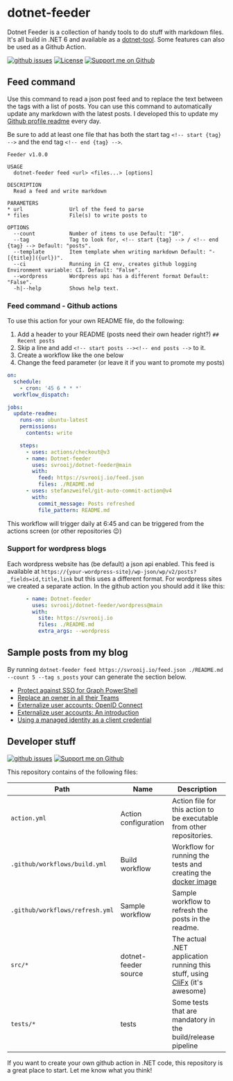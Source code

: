 # dotnet-feeder

Dotnet Feeder is a collection of handy tools to do stuff with markdown files. It's all build in .NET 6 and available as a [dotnet-tool](https://docs.microsoft.com/en-us/dotnet/core/tools/global-tools). Some features can also be used as a Github Action.

[![github issues][badge_issues]][link_issues]
[![License][badge_license]](link_license)
[![Support me on Github][badge_sponsor]][link_sponsor]

## Feed command

Use this command to read a json post feed and to replace the text between the tags with a list of posts.
You can use this command to automatically update any markdown with the latest posts.
I developed this to update my [Github profile readme](https://docs.github.com/en/account-and-profile/setting-up-and-managing-your-github-profile/customizing-your-profile/managing-your-profile-readme) every day.

Be sure to add at least one file that has both the start tag `<!-- start {tag} -->` and the end tag `<!-- end {tag} -->`.

```plain
Feeder v1.0.0

USAGE
  dotnet-feeder feed <url> <files...> [options]

DESCRIPTION
  Read a feed and write markdown

PARAMETERS
* url               Url of the feed to parse 
* files             File(s) to write posts to 

OPTIONS
  --count           Number of items to use Default: "10".
  --tag             Tag to look for, <!-- start {tag} --> / <!-- end {tag} --> Default: "posts".
  --template        Item template when writing markdown Default: "- [{title}]({url})".
  --ci              Running in CI env, creates github logging Environment variable: CI. Default: "False".
  --wordpress       Wordpress api has a different format Default: "False".
  -h|--help         Shows help text. 
```

### Feed command - Github actions

To use this action for your own README file, do the following:

1. Add a header to your README (posts need their own header right?) `## Recent posts`
2. Skip a line and add `<!-- start posts --><!-- end posts -->` to it.
3. Create a workflow like the one below
4. Change the feed parameter (or leave it if you want to promote my posts)

```yaml
on:
  schedule:
    - cron: '45 6 * * *'
  workflow_dispatch:

jobs:
  update-readme:
    runs-on: ubuntu-latest
    permissions:
      contents: write

    steps:
      - uses: actions/checkout@v3
      - name: Dotnet-feeder
        uses: svrooij/dotnet-feeder@main
        with:
          feed: https://svrooij.io/feed.json
          files: ./README.md
      - uses: stefanzweifel/git-auto-commit-action@v4
        with:
          commit_message: Posts refreshed
          file_pattern: README.md
```

This workflow will trigger daily at 6:45 and can be triggered from the actions screen (or other repositories :wink:)

### Support for wordpress blogs

Each wordpress website has (be default) a json api enabled. This feed is available at `https://{your-wordpress-site}/wp-json/wp/v2/posts?_fields=id,title,link` but this uses a different format. For wordpress sites we created a separate action. In the github action you should add it like this:

```yaml
      - name: Dotnet-feeder
        uses: svrooij/dotnet-feeder/wordpress@main
        with:
          site: https://svrooij.io
          files: ./README.md
          extra_args: --wordpress
```

## Sample posts from my blog

By running `dotnet-feeder feed https://svrooij.io/feed.json ./README.md --count 5 --tag s_posts` your can generate the section below.

<!-- start s_posts -->
- [Protect against SSO for Graph PowerShell](https://svrooij.io/2022/09/14/protect-against-sso-graph-powershell/)
- [Replace an owner in all their Teams](https://svrooij.io/2022/09/13/replace-teams-owner/)
- [Externalize user accounts: OpenID Connect](https://svrooij.io/2022/08/05/externalize-user-acconts-openid-connect/)
- [Externalize user accounts: An introduction](https://svrooij.io/2022/07/28/externalize-user-acconts-intro/)
- [Using a managed identity as a client credential](https://svrooij.io/2022/06/21/managed-identity-multi-tenant-app/)
<!-- end s_posts -->

## Developer stuff

[![github issues][badge_issues]][link_issues]
[![Support me on Github][badge_sponsor]][link_sponsor]

This repository contains of the following files:

| Path | Name | Description |
|------|------|-------------|
| `action.yml` | Action configuration | Action file for this action to be executable from other repositories. |
| `.github/workflows/build.yml` | Build workflow | Workflow for running the tests and creating the [docker image](https://github.com/svrooij/dotnet-feeder/pkgs/container/dotnet-feeder) |
| `.github/workflows/refresh.yml` | Sample workflow | Sample workflow to refresh the posts in the readme. |
| `src/*` | dotnet-feeder source | The actual .NET application running this stuff, using [CliFx](https://github.com/Tyrrrz/CliFx) (it's awesome) |
| `tests/*` | tests | Some tests that are mandatory in the build/release pipeline |

If you want to create your own github action in .NET code, this repository is a great place to start. Let me know what you think!

[badge_issues]: https://img.shields.io/github/issues/svrooij/dotnet-feeder?style=flat-square
[badge_license]: https://img.shields.io/github/license/svrooij/dotnet-feeder?style=flat-square
[badge_sponsor]: https://img.shields.io/badge/Sponsor-at%20Github-red?style=flat-square

[link_issues]: https://github.com/svrooij/dotnet-feeder/issues
[link_license]: https://github.com/svrooij/dotnet-feeder/blob/main/LICENSE
[link_sponsor]: https://github.com/sponsors/svrooij
